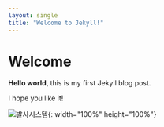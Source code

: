 ```yaml
---
layout: single
title: "Welcome to Jekyll!"
---
```


# Welcome

**Hello world**, this is my first Jekyll blog post.

I hope you like it!

![발사시스템](https://drive.google.com/uc?export=view&id=1MlxE-BfViHs-zR9eZEIQ8roLwERN2b-H){: width="100%" height="100%"}
